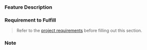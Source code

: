 ### Feature Description

### Requirement to Fulfill
>Refer to the [project requirements](https://github.com/nashville-software-school/alumni-enrichment-program/blob/master/TASK_TRACKER.md) before filling out this section.

### Note